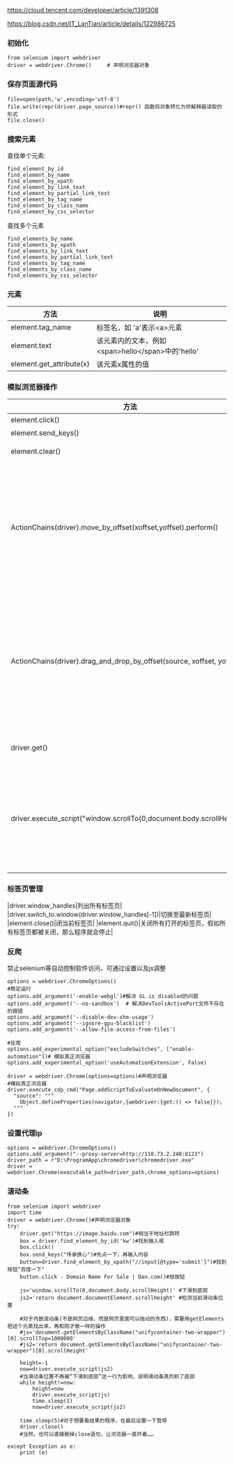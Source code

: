 https://cloud.tencent.com/developer/article/1391308

https://blog.csdn.net/IT_LanTian/article/details/122986725

### 初始化

```
from selenium import webdriver
driver = webdriver.Chrome()     # 声明浏览器对象
```

### 保存页面源代码

```
file=open(path,'w',encoding='utf-8')
file.write(repr(driver.page_source))#repr() 函数将对象转化为供解释器读取的形式
file.close()
```

### 搜索元素

查找单个元素:

```
find_element_by_id
find_element_by_name
find_element_by_xpath
find_element_by_link_text
find_element_by_partial_link_text
find_element_by_tag_name
find_element_by_class_name
find_element_by_css_selector
```

查找多个元素

```
find_elements_by_name
find_elements_by_xpath
find_elements_by_link_text
find_elements_by_partial_link_text
find_elements_by_tag_name
find_elements_by_class_name
find_elements_by_css_selector
```

### 元素

|方法|说明|
|--|--|
|element.tag_name|标签名，如 'a'表示\<a\>元素|
|element.text|该元素内的文本，例如\<span\>hello\</span\>中的'hello'|
|element.get_attribute(x)|该元素x属性的值|

### 模拟浏览器操作

|方法|说明|
|--|--|
|element.click()|点击|
|element.send_keys()|输入|
|element.clear()|清除输入|
|ActionChains(driver).move_by_offset(xoffset,yoffset).perform()|移动鼠标，有些网页的弹窗需要我们做移开鼠标动作|
|ActionChains(driver).drag_and_drop_by_offset(source, xoffset, yoffset)|拖拽，多用于自动解验证码。拖滚动条用js语句更方便|
|driver.get()|地址栏跳转|
|driver.execute_script("window.scrollTo(0,document.body.scrollHeight)")|执行js语句，这句的意思是将滚动条拖至底部|

### 标签页管理

|driver.window_handles|列出所有标签页|
|driver.switch_to.window(driver.window_handles[-1])|切换至最新标签页|
|element.close()|闭当前标签页|
|element.quit()|关闭所有打开的标签页，假如所有标签页都被关闭，那么程序就会停止|

### 反爬

禁止selenium等自动控制软件访问，可通过设置以及js调整

```
options = webdriver.ChromeOptions()
#稳定运行
options.add_argument('-enable-webgl')#解决 GL is disabled的问题
options.add_argument('--no-sandbox')  # 解决DevToolsActivePort文件不存在的报错
options.add_argument('--disable-dev-shm-usage') 
options.add_argument('--ignore-gpu-blacklist') 
options.add_argument('--allow-file-access-from-files') 

#反爬
options.add_experimental_option("excludeSwitches", ["enable-automation"])# 模拟真正浏览器
options.add_experimental_option('useAutomationExtension', False)

driver = webdriver.Chrome(options=options)#声明浏览器
#模拟真正浏览器
driver.execute_cdp_cmd("Page.addScriptToEvaluateOnNewDocument", {
  "source": """
    Object.defineProperties(navigator,{webdriver:{get:() => false}});
  """
})
```

### 设置代理ip

```
options = webdriver.ChromeOptions()
options.add_argument("--proxy-server=http://110.73.2.248:8123")
driver_path = r"D:\ProgramApp\chromedriver\chromedriver.exe"
driver = webdriver.Chrome(executable_path=driver_path,chrome_options=options)
```

### 滚动条

```
from selenium import webdriver
import time
driver = webdriver.Chrome()#声明浏览器对象
try:
    driver.get("https://image.baidu.com")#相当于地址栏跳转
    box = driver.find_element_by_id('kw')#找到输入框
    box.click() 
    box.send_keys("传承换心")#先点一下，再输入内容
    button=driver.find_element_by_xpath("//input[@type='submit']")#找到按钮"百度一下"
    button.click - Domain Name For Sale | Dan.com()#按按钮
    
    js='window.scrollTo(0,document.body.scrollHeight)' #下滑到底部
    js2='return document.documentElement.scrollHeight' #检测当前滑动条位置

    #对于内嵌滚动条(不是网页边缘，而是网页里面可以拖动的东西)，需要用getElements把这个元素找出来，再和刚才做一样的操作
    #js='document.getElementsByClassName("unifycontainer-two-wrapper")[0].scrollTop=1000000' 
    #js2='return document.getElementsByClassName("unifycontainer-two-wrapper")[0].scrollHeight'
    
    height=-1
    now=driver.execute_script(js2)
    #当滑动条位置不再被“下滑到底部”这一行为影响，说明滑动条真的到了底部
    while height!=now:
        height=now
        driver.execute_script(js)
        time.sleep(1)
        now=driver.execute_script(js2)
    
    time.sleep(5)#对于想要看结果的程序，在最后设置一下暂停
    driver.close()
    #当然，也可以直接删掉close语句，让浏览器一直开着……

except Exception as e:
    print (e)
```
